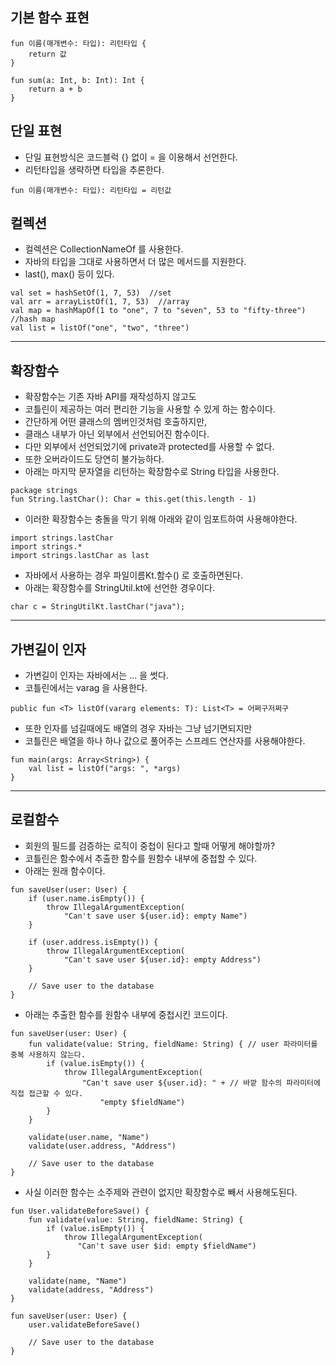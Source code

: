## 기본 함수 표현
```
fun 이름(매개변수: 타입): 리턴타입 {
    return 값
}

fun sum(a: Int, b: Int): Int {
    return a + b
}
```

## 단일 표현
* 단일 표현방식은 코드블럭 {} 없이 = 을 이용해서 선언한다.
* 리턴타입을 생략하면 타입을 추론한다.
```
fun 이름(매개변수: 타입): 리턴타입 = 리턴값
```


## 컬렉션
* 컬렉션은 CollectionNameOf 를 사용한다.
* 자바의 타입을 그대로 사용하면서 더 많은 메서드를 지원한다.
* last(), max() 등이 있다.
```
val set = hashSetOf(1, 7, 53)  //set
val arr = arrayListOf(1, 7, 53)  //array
val map = hashMapOf(1 to "one", 7 to "seven", 53 to "fifty-three")  //hash map
val list = listOf("one", "two", "three")
```

---

## 확장함수
* 확장함수는 기존 자바 API를 재작성하지 않고도 
* 코틀린이 제공하는 여러 편리한 기능을 사용할 수 있게 하는 함수이다.
* 간단하게 어떤 클래스의 멤버인것처럼 호출하지만,
* 클래스 내부가 아닌 외부에서 선언되어진 함수이다.
* 다만 외부에서 선언되었기에 private과 protected를 사용할 수 없다.
* 또한 오버라이드도 당연히 불가능하다.
* 아래는 마지막 문자열을 리턴하는 확장함수로 String 타입을 사용한다.
```
package strings
fun String.lastChar(): Char = this.get(this.length - 1)
```
* 이러한 확장함수는 충돌을 막기 위해 아래와 같이 임포트하여 사용해야한다.
```
import strings.lastChar
import strings.*
import strings.lastChar as last
```
* 자바에서 사용하는 경우 파일이름Kt.함수() 로 호출하면된다.
* 아래는 확장함수를 StringUtil.kt에 선언한 경우이다.
```
char c = StringUtilKt.lastChar("java");
```

---

## 가변길이 인자
* 가변길이 인자는 자바에서는 ... 을 썻다.
* 코틀린에서는 varag 을 사용한다.
```
public fun <T> listOf(vararg elements: T): List<T> = 어쩌구저쩌구
```
* 또한 인자를 넘길때에도 배열의 경우 자바는 그냥 넘기면되지만
* 코틀린은 배열을 하나 하나 값으로 풀어주는 스프레드 연산자를 사용해야한다.
```
fun main(args: Array<String>) {
    val list = listOf("args: ", *args)
}
```

---

## 로컬함수
* 회원의 필드를 검증하는 로직이 중첩이 된다고 할때 어떻게 해야할까?
* 코틀린은 함수에서 추출한 함수를 원함수 내부에 중첩할 수 있다.
* 아래는 원래 함수이다.
```
fun saveUser(user: User) {
    if (user.name.isEmpty()) {
        throw IllegalArgumentException(
            "Can't save user ${user.id}: empty Name")
    }

    if (user.address.isEmpty()) {
        throw IllegalArgumentException(
            "Can't save user ${user.id}: empty Address")
    }

    // Save user to the database
}
```
* 아래는 추출한 함수를 원함수 내부에 중첩시킨 코드이다.
```
fun saveUser(user: User) {
    fun validate(value: String, fieldName: String) { // user 파라미터를 중복 사용하지 않는다. 
        if (value.isEmpty()) {
            throw IllegalArgumentException(
                "Can't save user ${user.id}: " + // 바깥 함수의 파라미터에 직접 접근할 수 있다. 
                    "empty $fieldName")
        }
    }

    validate(user.name, "Name")
    validate(user.address, "Address")

    // Save user to the database
}
```
* 사실 이러한 함수는 소주제와 관련이 없지만 확장함수로 빼서 사용해도된다.
```
fun User.validateBeforeSave() {
    fun validate(value: String, fieldName: String) {
        if (value.isEmpty()) {
            throw IllegalArgumentException(
               "Can't save user $id: empty $fieldName")
        }
    }

    validate(name, "Name")
    validate(address, "Address")
}

fun saveUser(user: User) {
    user.validateBeforeSave()

    // Save user to the database
}
```
